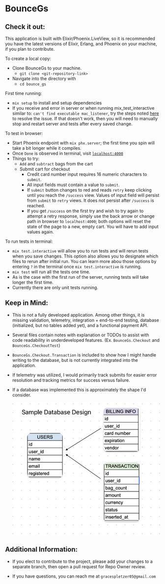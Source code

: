 # BounceGs

## Check it out:

This application is built with Elixir/Phoenix.LiveView, so it is recommended you have the latest versions of Elixir, Erlang, and Phoenix on your machine, if you plan to contribute.

To create a local copy:

- Clone BounceGs to your machine.
  - `git clone <git-repository-link>`
- Navigate into the directory with
  - `cd bounce_gs`

First time running:

- `mix setup` to install and setup dependencies
- If you receive and error in server or when running mix_test_interactive similar to: `can't find executable mac_listener`, try the steps noted [here](https://github.com/axelson/scenic_live_reload/issues/5) to resolve the issue. If that doesn't work, then you will need to manually stop and restart server and tests after every saved change. 

To test in browser:

- Start Phoenix endpoint with `mix phx.server`; the first time you spin will take a bit longer while it compiles.
- Once `Done` is observed in terminal, visit [`localhost:4000`](http://localhost:4000)
- Things to try:
  - `Add` and `subtract` bags from the cart
  - Submit cart for checkout
    - Credit card number input requires 16 numeric characters to `submit`.
    - All input fields must contain a value to `submit`.
    - If `submit` button changes to red and reads `retry` keep clicking until you reach the `/success` view. Values of input field will persist from `submit` to `retry` views. It does not persist after `/success` is reached.
    - If you get `/success` on the first try and wish to try again to attempt a retry response, simply use the back arrow or change path in browser to `localhost:4000`; both options will reset the state of the page to a new, empty cart. You will have to add input values again.

To run tests in terminal:

- `mix test.interactive` will allow you to run tests and will rerun tests when you save changes. This option also allows you to designate which files to rerun after initial run. You can learn more abou those options by entering `?` in the terminal once `mix test.interactive` is running.
- `mix test` will run all the tests one time.
- As is the case with the first run of the server, running tests will take longer the first time. 
- Currently there are only unit tests running.

## Keep in Mind:

- This is not a fully developed application. Among other things, it is missing validation, telemetry, integration + end-to-end testing, database (initialized, but no tables added yet), and a functional payment API.

- Several files contain notes with explanation or TODOs to assist with code readability in underdeveloped features. (Ex. `BounceGs.Checkout` and `BounceGs.CheckoutTest`)

- `BounceGs.Checkout.Transaction` is included to show how I might handle writing to the database, but is not currently integrated into the application.

- If telemetry was utilized, I would primarily track submits for easier error resolution and tracking metrics for success versus failure.

- If a database was implemented this is approximately the shape I'd consider.

  ![alttext](https://github.com/gspletzer/bounce_gs/blob/main/assets/images/bounce_gs_database.png)

## Additional Information:

- If you elect to contribute to the project, please add your changes to a separate branch, then open a pull request for Repo Owner review.

- If you have questions, you can reach me at `gracespletzer05@gmail.com`
